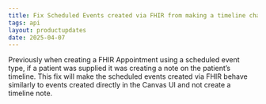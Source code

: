 ```yaml
---
title: Fix Scheduled Events created via FHIR from making a timeline chart entry
tags: api
layout: productupdates
date: 2025-04-07
---
```


Previously when creating a FHIR Appointment using a scheduled event type, if a patient was supplied it was creating a note on the patient’s timeline. This fix will make the scheduled events created via FHIR behave similarly to events created directly in the Canvas UI and not create a timeline note. 
